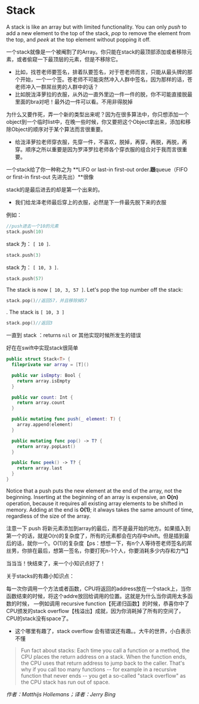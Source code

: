 # Stack

A stack is like an array but with limited functionality. You can only *push* to add a new element to the top of the stack, *pop* to remove the element from the top, and *peek* at the top element without popping it off.

一个stack就像是一个被阉割了的Array。你只能在stack的最顶部添加或者移除元素，或者偷窥一下最顶层的元素，但是不移除它。

- 比如，找苍老师要签名，排着队要签名，对于苍老师而言，只能从最头牌的那个开始，一个一个签。苍老师不可能突然冲入人群中签名，因为那样的话，苍老师冲入一群屌丝男的人群中的话？
- 比如脱泷泽萝拉的衣服，从外边一直外里边一件一件的脱，你不可能直接脱最里面的bra对吧！最外边一件可以看。不用非得脱掉

为什么又要作死，弄一个新的类型出来呢？因为在很多算法中，你只想添加一个object到一个临时list中，在晚一些时候，你又要把这个Object拿出来，添加和移除Object的顺序对于某个算法而言很重要。

- 给泷泽萝拉老师穿衣服，先穿一件，不喜欢，脱掉，再穿，再脱，再脱，再穿。顺序之所以重要是因为罗泽罗拉老师各个穿衣服的组合对于我而言很重要。





一个stack给了你一种称之为 **LIFO or last-in first-out order.**跟**queue（FIFO or first-in first-out 先进先出）**很像

stack的是最后进去的却是第一个出来的。

- 我们给龙泽老师最后穿上的衣服，必然是下一件最先脱下来的衣服

例如：

```swift
//push进去一个10的元素
stack.push(10)
```

stack 为： `[ 10 ]`. 

```swift
stack.push(3)
```

stack 为： `[ 10, 3 ]`. 

```swift
stack.push(57)
```

The stack is now `[ 10, 3, 57 ]`. Let's pop the top number off the stack:

```swift
stack.pop()//返回57，并且移除掉57
```

. The stack is `[ 10, 3 ]` 

```swift
stack.pop()//返回3
```

一直到 stack ：returns `nil` or 其他实现时候所发生的错误

好在在swift中实现stack很简单

```swift
public struct Stack<T> {
  fileprivate var array = [T]()

  public var isEmpty: Bool {
    return array.isEmpty
  }

  public var count: Int {
    return array.count
  }

  public mutating func push(_ element: T) {
    array.append(element)
  }

  public mutating func pop() -> T? {
    return array.popLast()
  }

  public func peek() -> T? {
    return array.last
  }
}
```

Notice that a push puts the new element at the end of the array, not the beginning. Inserting at the beginning of an array is expensive, an **O(n)** operation, because it requires all existing array elements to be shifted in memory. Adding at the end is **O(1)**; it always takes the same amount of time, regardless of the size of the array.

注意一下 push 将新元素添加到array的最后，而不是最开始的地方。如果插入到第一个的话，就是O(n)的复杂度了，所有的元素都会在内存中shift。但是插到最后的话，就你一个。O(1)的复杂度【ps：想想一下，有n个人等待苍老师签名的屌丝男，你排在最后，想第一签名，你要打死n-1个人，你要消耗多少内存和力气】



当当当！快结束了，来一个小知识点好了！

关于stacks的有趣小知识点：

每一次你调用一个方法或者函数，CPU将返回的address放在一个stack上，当你函数结束的时候，将这个addre放回给调用的位置。这就是为什么当你调用太多函数的时候， —例如调用 recursive function【死递归函数】的时候，恭喜你中了CPU颁发的stack overflow【栈溢出】成就，因为你消耗掉了所有的空间了，CPU的stack没有space了。

- 这个哪里有趣了，stack overflow 会有错误还有趣。。大牛的世界，小白表示不懂

> Fun fact about stacks: Each time you call a function or a method, the CPU places the return address on a stack. When the function ends, the CPU uses that return address to jump back to the caller. That's why if you call too many functions -- for example in a recursive function that never ends -- you get a so-called "stack overflow" as the CPU stack has run out of space.

*作者：Matthijs Hollemans；译者：Jerry Bing*
